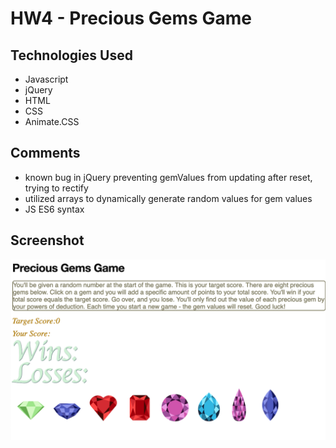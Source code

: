 # HW4 - Precious Gems Game

## Technologies Used
* Javascript
* jQuery
* HTML
* CSS
* Animate.CSS

## Comments
* known bug in jQuery preventing gemValues from updating after reset, trying to rectify
* utilized arrays to dynamically generate random values for gem values 
* JS ES6 syntax

## Screenshot
![screenshot](./assets/images/screenshot.png "screenshot")
